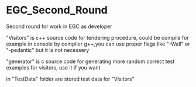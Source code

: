 # EGC_Second_Round
Second round for work in EGC as developer

"Visitors" is c++ source code for tendering procedure, could be compile for example
in console by compiler g++,you can use proper flags like "-Wall" or "-pedantic" but it is 
not necessery

"generator" is c source code for generating more random correct test examples for visitors, use it if you want

in "TestData" folder are stored test data for "Visitors"
